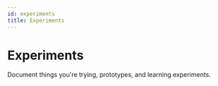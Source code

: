 ```yaml
---
id: experiments
title: Experiments
---
```

# Experiments

Document things you're trying, prototypes, and learning experiments.
